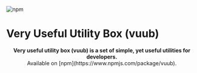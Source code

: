 ![npm](https://img.shields.io/npm/v/vuub?style=flat-square&color=blue)

# Very Useful Utility Box (vuub)

<p align="center">
    <b>
        Very useful utility box (vuub) is a set of simple, yet useful utilities for developers. 
    </b><br>
    Available on [npm](https://www.npmjs.com/package/vuub).
</p>

